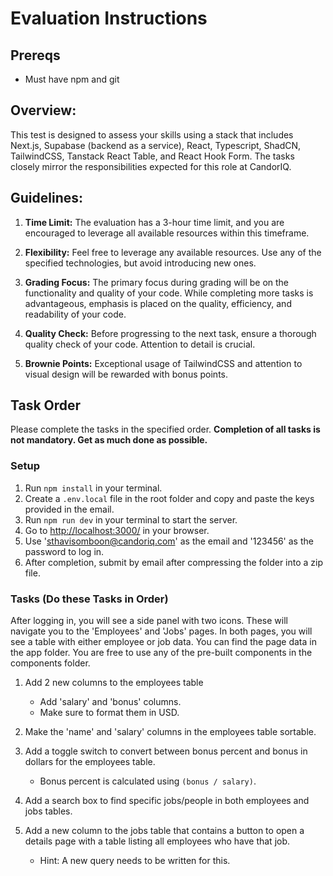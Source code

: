 # Evaluation Instructions

## Prereqs
- Must have npm and git 

## Overview:
This test is designed to assess your skills using a stack that includes Next.js, Supabase (backend as a service), React, Typescript, ShadCN, TailwindCSS, Tanstack React Table, and React Hook Form. The tasks closely mirror the responsibilities expected for this role at CandorIQ.

## Guidelines:

1. **Time Limit:** The evaluation has a 3-hour time limit, and you are encouraged to leverage all available resources within this timeframe.

2. **Flexibility:** Feel free to leverage any available resources. Use any of the specified technologies, but avoid introducing new ones.

3. **Grading Focus:** The primary focus during grading will be on the functionality and quality of your code. While completing more tasks is advantageous, emphasis is placed on the quality, efficiency, and readability of your code.

4. **Quality Check:** Before progressing to the next task, ensure a thorough quality check of your code. Attention to detail is crucial.

5. **Brownie Points:** Exceptional usage of TailwindCSS and attention to visual design will be rewarded with bonus points.

## Task Order
Please complete the tasks in the specified order. **Completion of all tasks is not mandatory. Get as much done as possible.**

### Setup 
1. Run `npm install` in your terminal.
2. Create a `.env.local` file in the root folder and copy and paste the keys provided in the email.
3. Run `npm run dev` in your terminal to start the server.
4. Go to [http://localhost:3000/](http://localhost:3000/) in your browser.
5. Use 'sthavisomboon@candoriq.com' as the email and '123456' as the password to log in.
6. After completion, submit by email after compressing the folder into a zip file.

### Tasks (Do these Tasks in Order)
After logging in, you will see a side panel with two icons. These will navigate you to the 'Employees' and 'Jobs' pages. In both pages, you will see a table with either employee or job data. 
You can find the page data in the app folder. You are free to use any of the pre-built components in the components folder. 

1. Add 2 new columns to the employees table 
   - Add 'salary' and 'bonus' columns.
   - Make sure to format them in USD.
   
2. Make the 'name' and 'salary' columns in the employees table sortable.

3. Add a toggle switch to convert between bonus percent and bonus in dollars for the employees table.
   - Bonus percent is calculated using `(bonus / salary)`.

4. Add a search box to find specific jobs/people in both employees and jobs tables.

5. Add a new column to the jobs table that contains a button to open a details page with a table listing all employees who have that job.
   - Hint: A new query needs to be written for this.
